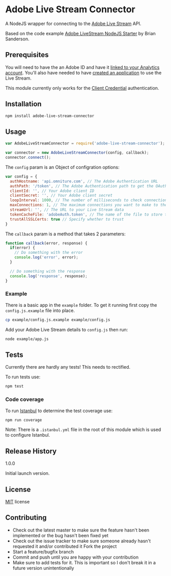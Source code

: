 # Adobe Live Stream Connector

A NodeJS wrapper for connecting to the [Adobe Live Stream](https://marketing.adobe.com/developer/documentation/analytics-live-stream/overview-1) API.

Based on the code example [Adobe LiveStream NodeJS Starter](https://github.com/sandersonb/firehose-nodejs-starter) by Brian Sanderson.

## Prerequisites

You will need to have the an Adobe ID and have it [linked to your Analytics account](https://marketing.adobe.com/developer/documentation/authentication-1/auth-link-account-1). You'll also have needed to have [created an application](https://marketing.adobe.com/developer/documentation/authentication-1/auth-register-app-1) to use the Live Stream.

This module currently only works for the [Client Credential](https://marketing.adobe.com/developer/documentation/authentication-1/auth-client-credentials-1#concept_5190CB12025F4B29947AB2CF13435C9C) authentication.

## Installation

```sh
npm install adobe-live-stream-connector
```

## Usage

```js
var AdobeLiveStreamConnector = require('adobe-live-stream-connector');

var connector = new AdobeLiveStreamConnector(config, callback);
connector.connect();
```

The `config` param is an Object of configration options:

```js
var config = {
  authHostname: 'api.omniture.com', // The Adobe Authentication URL
  authPath: '/token', // The Adobe Authentication path to get the OAuth token
  clientId: '', // Your Adobe client ID
  clientSecret: '', // Your Adobe client secret
  loopInterval: 1000, // The number of milliseconds to check connection is still alive
  maxConnections: 1, // The maximum connections you want to make to the Live Stream API
  streamUrl: '', // The URL to your Live Stream data
  tokenCacheFile: 'adobeAuth.token', // The name of the file to store the access token in
  trustAllSSLCerts: true // Specify whether to trust
}
```

The `callback` param is a method that takes 2 parameters:

```js
function callback(error, response) {
  if(error) {
    // Do something with the error
    console.log('error', error);
  }

  // Do something with the response
  console.log('response', response);
}
```

### Example

There is a basic app in the `example` folder. To get it running first copy the `config.js.example` file into place.


```sh
cp example/config.js.example example/config.js
```

Add your Adobe Live Stream details to `config.js` then run:

```sh
node example/app.js
```

## Tests

Currently there are hardly any tests! This needs to rectified.

To run tests use:

```sh
npm test
```

### Code coverage

To run [Istanbul](https://github.com/gotwarlost/istanbul) to determine the test coverage use:

```sh
npm run coverage
```

Note: There is a `.istanbul.yml` file in the root of this module which is used to configure Istanbul.

## Release History

1.0.0

Initial launch version.

## License

[MIT](http://opensource.org/licenses/MIT) license

## Contributing

* Check out the latest master to make sure the feature hasn't been implemented or the bug hasn't been fixed yet
* Check out the issue tracker to make sure someone already hasn't requested it and/or contributed it
Fork the project
* Start a feature/bugfix branch
* Commit and push until you are happy with your contribution
* Make sure to add tests for it. This is important so I don't break it in a future version unintentionally
